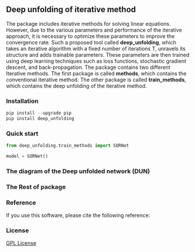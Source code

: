 ## Deep unfolding of iterative method

The package includes iterative methods for solving linear equations. However, due to the various parameters and performance of the iterative approach, it is necessary to optimize these parameters to improve the convergence rate. Such a proposed tool called **deep_unfolding**, which takes an iterative algorithm with a fixed number of iterations T, unravels its structure and adds trainable parameters. These parameters are then trained using deep learning techniques such as loss functions, stochastic gradient descent, and back-propagation.
The package contains two different Iterative methods. The first package is called **methods**, which contains the conventional iterative method. The other package is called **train_methods**, which contains the deep unfolding of the iterative method.

### Installation 
```python
pip install --upgrade pip
pip install deep_unfolding
```
### Quick start
```python
from deep_unfolding.train_methods import SORNet 

model = SORNet()
```
### The diagram of the Deep unfolded network (DUN)


  
### The Rest of package

### Reference
If you use this software, please cite the following reference:



### License

[GPL License](LICENSE)





